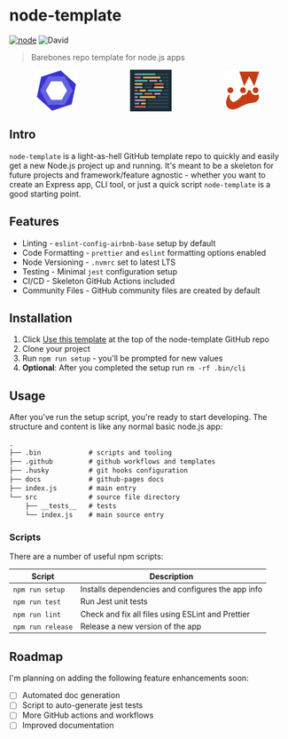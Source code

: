 # node-template

[![node](https://github.com/nielse63/node-template/actions/workflows/node.js.yml/badge.svg)](https://github.com/nielse63/node-template/actions/workflows/node.js.yml) ![David](https://img.shields.io/david/nielse63/node-template)

> Barebones repo template for node.js apps

<div style="display:flex;align-items:center;justify-content:space-around">
<img src="img/eslint.png">
<img src="img/prettier.png">
<img src="img/jest.png">
</div>

## Intro

`node-template` is a light-as-hell GitHub template repo to quickly and easily get a new Node.js project up and running. It's meant to be a skeleton for future projects and framework/feature agnostic - whether you want to create an Express app, CLI tool, or just a quick script `node-template` is a good starting point.

## Features

- Linting - `eslint-config-airbnb-base` setup by default
- Code Formatting - `prettier` and `eslint` formatting options enabled
- Node Versioning - `.nvmrc` set to latest LTS
- Testing - Minimal `jest` configuration setup
- CI/CD - Skeleton GitHub Actions included
- Community Files - GitHub community files are created by default

## Installation

1. Click [Use this template](https://github.com/nielse63/node-template/generate) at the top of the node-template GitHub repo
2. Clone your project
3. Run `npm run setup` - you'll be prompted for new values
4. **Optional**: After you completed the setup run `rm -rf .bin/cli`

## Usage

After you've run the setup script, you're ready to start developing. The structure and content is like any normal basic node.js app:

```
.
├── .bin            # scripts and tooling
├── .github         # github workflows and templates
├── .husky          # git hooks configuration
├── docs            # github-pages docs
├── index.js        # main entry
└── src             # source file directory
    ├── __tests__   # tests
    └── index.js    # main source entry
```

### Scripts

There are a number of useful npm scripts:

| Script            | Description                                       |
| ----------------- | ------------------------------------------------- |
| `npm run setup`   | Installs dependencies and configures the app info |
| `npm run test`    | Run Jest unit tests                               |
| `npm run lint`    | Check and fix all files using ESLint and Prettier |
| `npm run release` | Release a new version of the app                  |

## Roadmap

I'm planning on adding the following feature enhancements soon:

- [ ] Automated doc generation
- [ ] Script to auto-generate jest tests
- [ ] More GitHub actions and workflows
- [ ] Improved documentation
